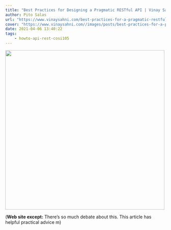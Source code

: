 ```yaml
---
title: "Best Practices for Designing a Pragmatic RESTful API | Vinay Sahni"
author: Pito Salas
url: "https://www.vinaysahni.com/best-practices-for-a-pragmatic-restful-api" 
cover: "https://www.vinaysahni.com//images/posts/best-practices-for-a-pragmatic-restful-api/_header.png" 
date: 2021-04-06 13:40:22
tags:
    - howto-api-rest-cosi105
---
```

<img src=https://www.vinaysahni.com//images/posts/best-practices-for-a-pragmatic-restful-api/_header.png width="500">



(**Web site except:** There’s so much debate about this. This article has helpful practical advice m) 
